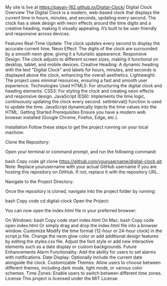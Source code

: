 My site is live at https://pavan-162.github.io/Digital-Clock/
Digital Clock
Overview
The Digital Clock is a modern, web-based clock that displays the current time in hours, minutes, and seconds, updating every second. The clock has a sleek design with neon effects around the time digits and a creative heading, making it visually appealing. It’s built to be user-friendly and responsive across devices.

Features
Real-Time Update: The clock updates every second to display the accurate current time.
Neon Effect: The digits of the clock are surrounded by a smooth neon glow, giving it a futuristic appearance.
Responsive Design: The clock adjusts to different screen sizes, making it functional on desktop, tablet, and mobile devices.
Creative Heading: A dynamic heading with the text "Digital Clock" and labels for hours, minutes, and seconds is displayed above the clock, enhancing the overall aesthetics.
Lightweight: The project uses minimal resources, ensuring a fast and smooth user experience.
Technologies Used
HTML5: For structuring the digital clock and heading elements.
CSS3: For styling the clock and creating neon effects and responsive design.
JavaScript (ES6): Implements the time logic, continuously updating the clock every second.
setInterval() function is used to update the time.
JavaScript dynamically injects the time values into the HTML.
Getting Started
Prerequisites
Ensure you have a modern web browser installed (Google Chrome, Firefox, Edge, etc.).

Installation
Follow these steps to get the project running on your local machine:

Clone the Repository:

Open your terminal or command prompt, and run the following command:

bash
Copy code
git clone https://github.com/yourusername/digital-clock.git
Note: Replace yourusername with your actual GitHub username if you are hosting this repository on GitHub. If not, replace it with the repository URL.

Navigate to the Project Directory:

Once the repository is cloned, navigate into the project folder by running:

bash
Copy code
cd digital-clock
Open the Project:

You can now open the index.html file in your preferred browser:

On Windows:
bash
Copy code
start index.html
On Mac:
bash
Copy code
open index.html
Or simply drag and drop the index.html file into a browser window.
Customize
Modify the time format (12-hour or 24-hour clock) in the script.js file.
Change the neon glow color or add additional design features by editing the styles.css file.
Adjust the font style or add new interactive elements such as a date display or custom backgrounds.
Future Enhancements
Alarm Functionality: Add the ability for users to set alarms with notifications.
Date Display: Optionally include the current date alongside the clock.
Customizable Themes: Allow users to choose between different themes, including dark mode, light mode, or various color schemes.
Time Zones: Enable users to switch between different time zones.
License
This project is licensed under the MIT License.
